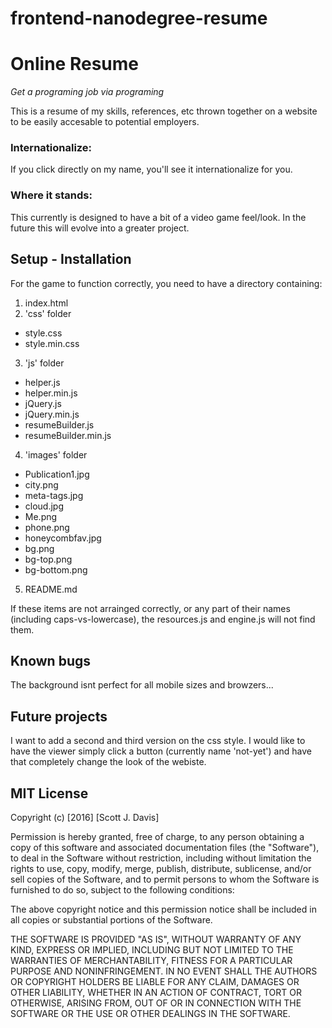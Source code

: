 frontend-nanodegree-resume
==========================
# Online Resume
_Get a programing job via programing_

This is a resume of my skills, references, etc thrown together on a website to be easily accesable to potential employers.

### Internationalize:
If you click directly on my name, you'll see it internationalize for you.

### Where it stands:
This currently is designed to have a bit of a video game feel/look. In the future this will evolve into a greater project.

## Setup - Installation
For the game to function correctly, you need to have a directory containing:
1. index.html
2. 'css' folder
  * style.css
  * style.min.css
3. 'js' folder
  * helper.js
  * helper.min.js
  * jQuery.js
  * jQuery.min.js
  * resumeBuilder.js
  * resumeBuilder.min.js
4. 'images' folder
  * Publication1.jpg
  * city.png
  * meta-tags.jpg
  * cloud.jpg
  * Me.png
  * phone.png
  * honeycombfav.jpg
  * bg.png
  * bg-top.png
  * bg-bottom.png
5.  README.md

If these items are not arrainged correctly, or any part of their names (including caps-vs-lowercase),
the resources.js and engine.js will not find them.

## Known bugs
The background isnt perfect for all mobile sizes and browzers...

## Future projects
I want to add a second and third version on the css style. I would like to have the viewer simply click a button (currently name 'not-yet') and have that completely change the look of the webiste. 



## MIT License

Copyright (c) [2016] [Scott J. Davis]

Permission is hereby granted, free of charge, to any person obtaining a copy
of this software and associated documentation files (the "Software"), to deal
in the Software without restriction, including without limitation the rights
to use, copy, modify, merge, publish, distribute, sublicense, and/or sell
copies of the Software, and to permit persons to whom the Software is
furnished to do so, subject to the following conditions:

The above copyright notice and this permission notice shall be included in all
copies or substantial portions of the Software.

THE SOFTWARE IS PROVIDED "AS IS", WITHOUT WARRANTY OF ANY KIND, EXPRESS OR
IMPLIED, INCLUDING BUT NOT LIMITED TO THE WARRANTIES OF MERCHANTABILITY,
FITNESS FOR A PARTICULAR PURPOSE AND NONINFRINGEMENT. IN NO EVENT SHALL THE
AUTHORS OR COPYRIGHT HOLDERS BE LIABLE FOR ANY CLAIM, DAMAGES OR OTHER
LIABILITY, WHETHER IN AN ACTION OF CONTRACT, TORT OR OTHERWISE, ARISING FROM,
OUT OF OR IN CONNECTION WITH THE SOFTWARE OR THE USE OR OTHER DEALINGS IN THE
SOFTWARE.
